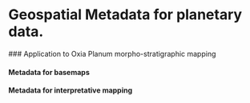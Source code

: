 # Geospatial Metadata for planetary data.  
### Application to Oxia Planum morpho-stratigraphic mapping

#### Metadata for basemaps

#### Metadata for interpretative mapping

